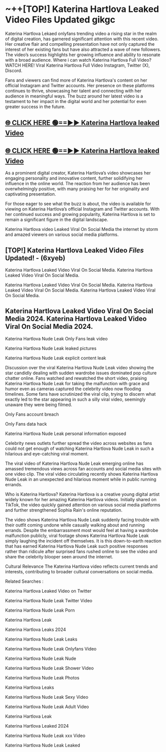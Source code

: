 # ~++[TOP!] Katerina Hartlova Leaked Video Files Updated gikgc

 Katerina Hartlova Lekaed onlyfans trending video a rising star in the realm of digital creation, has garnered significant attention with this recent video. Her creative flair and compelling presentation have not only captured the interest of her existing fans but have also attracted a wave of new followers. The video’s success highlights her growing influence and ability to resonate with a broad audience.
Where i can watch  Katerina Hartlova Full Video? WATCH HERE! Viral  Katerina Hartlova Full Video Instagram, Twitter (X), Discord.


Fans and viewers can find more of  Katerina Hartlova's content on her official Instagram and Twitter accounts. Her presence on these platforms continues to thrive, showcasing her talent and connecting with her audience in meaningful ways. The buzz around her latest video is a testament to her impact in the digital world and her potential for even greater success in the future.


## [🌐 CLICK HERE 🟢==►►  Katerina Hartlova leaked Video ](https://onlyclips.site?title=Katerina_Hartlova&ref=git)

## [🌐 CLICK HERE 🟢==►►  Katerina Hartlova leaked Video ](https://onlyclips.site?title=Katerina_Hartlova&ref=git)


As a prominent digital creator,  Katerina Hartlova’s video showcases her engaging personality and innovative content, further solidifying her influence in the online world. The reaction from her audience has been overwhelmingly positive, with many praising her for her originality and captivating presentation.

For those eager to see what the buzz is about, the video is available for viewing on  Katerina Hartlova’s official Instagram and Twitter accounts. With her continued success and growing popularity,  Katerina Hartlova is set to remain a significant figure in the digital landscape.


  Katerina Hartlova video Leaked Viral On Social Media the internet by storm and amazed viewers on various social media platforms.


## [TOP!]  Katerina Hartlova Leaked Video *Files* Updated! - (6xyeb) 

 Katerina Hartlova Leaked Video Viral On Social Media. Katerina Hartlova Leaked Video Viral On Social Media.

 Katerina Hartlova Leaked Video Viral On Social Media. Katerina Hartlova Leaked Video Viral On Social Media. Katerina Hartlova Leaked Video Viral On Social Media.


##  Katerina Hartlova Leaked Video Viral On Social Media 2024. Katerina Hartlova Leaked Video Viral On Social Media 2024.
 Katerina Hartlova Nude Leak Only Fans leak video

 Katerina Hartlova Nude Leak leaked pictures

 Katerina Hartlova Nude Leak explicit content leak

Discussion over the viral  Katerina Hartlova Nude Leak video showing the star candidly dealing with sudden wardrobe issues dominated pop culture chatter online. Fans watched and rewatched the short video, praising  Katerina Hartlova Nude Leak for taking the malfunction with grace and humor even as cameras captured the celebrity video now flooding timelines. Some fans have scrutinized the viral clip, trying to discern what exactly led to the star appearing in such a silly viral video, seemingly unaware they were being filmed.


Only Fans account breach

Only Fans data hack

 Katerina Hartlova Nude Leak personal information exposed

Celebrity news outlets further spread the video across websites as fans could not get enough of watching  Katerina Hartlova Nude Leak in such a hilarious and eye-catching viral moment.


The viral video of  Katerina Hartlova Nude Leak emerging online has amassed tremendous views across fan accounts and social media sites with one video clip. The viral video circulating recently shows  Katerina Hartlova Nude Leak in an unexpected and hilarious moment while in public running errands.


Who is  Katerina Hartlova?  Katerina Hartlova is a creative young digital artist widely known for her amazing  Katerina Hartlova videos. Initially shared on TikTok, the video quickly gained attention on various social media platforms and further strengthened Sophia Rain's online reputation.

The video shows  Katerina Hartlova Nude Leak suddenly facing trouble with their outfit coming undone while casually walking about and running errands. Despite the embarrassment most would feel at having a wardrobe malfunction publicly, viral footage shows  Katerina Hartlova Nude Leak simply laughing the incident off themselves. It is this down-to-earth reaction that has earned  Katerina Hartlova Nude Leak such positive responses rather than ridicule after surprised fans rushed online to see the video and share the celebrity blooper seen around the internet.

Cultural Relevance The  Katerina Hartlova video reflects current trends and interests, contributing to broader cultural conversations on social media.

Related Searches :

 Katerina Hartlova Leaked Video on Twitter

 Katerina Hartlova Nude Leak Twitter Video

 Katerina Hartlova Nude Leak Porn

 Katerina Hartlova Leak 

 Katerina Hartlova Leaks 2024

 Katerina Hartlova Nude Leak Leaks

 Katerina Hartlova Nude Leak Onlyfans Video

 Katerina Hartlova Nude Leak Nude

 Katerina Hartlova Nude Leak Shower Video

 Katerina Hartlova Nude Leak Photos

 Katerina Hartlova Leaks

 Katerina Hartlova Nude Leak Sexy Video

 Katerina Hartlova Nude Leak Adult Video

 Katerina Hartlova Leak

 Katerina Hartlova Leaked 2024

 Katerina Hartlova Nude Leak xxx Video

 Katerina Hartlova Nude Leak Leaked